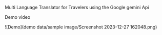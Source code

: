 Multi Language Translator for Travelers using the Google gemini Api

Demo video 

![Demo](demo data/sample image/Screenshot 2023-12-27 162048.png)

